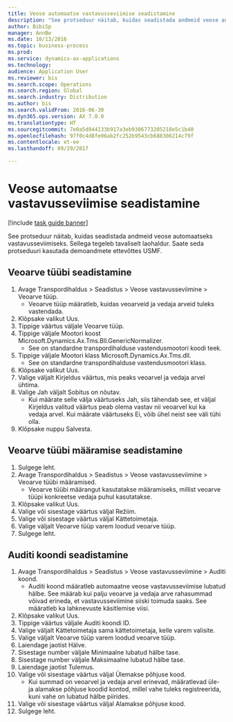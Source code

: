 ```yaml
--- 
title: Veose automaatse vastavusseviimise seadistamine
description: "See protseduur näitab, kuidas seadistada andmeid veose automaatseks vastavusseviimiseks."
author: BibiSp
manager: AnnBe
ms.date: 10/13/2016
ms.topic: business-process
ms.prod: 
ms.service: dynamics-ax-applications
ms.technology: 
audience: Application User
ms.reviewer: bis
ms.search.scope: Operations
ms.search.region: Global
ms.search.industry: Distribution
ms.author: bis
ms.search.validFrom: 2016-06-30
ms.dyn365.ops.version: AX 7.0.0
ms.translationtype: HT
ms.sourcegitcommit: 7e0a5d044133b917a3eb9386773205218e5c1b40
ms.openlocfilehash: 97f0c4d8fe06ab2fc252b9543cb688306214c79f
ms.contentlocale: et-ee
ms.lasthandoff: 09/29/2017

---
```

# <a name="set-up-automatic-freight-reconciliation"></a>Veose automaatse vastavusseviimise seadistamine

[!include [task guide banner](../../includes/task-guide-banner.md)]

See protseduur näitab, kuidas seadistada andmeid veose automaatseks vastavusseviimiseks. Sellega tegeleb tavaliselt laohaldur. Saate seda protseduuri kasutada demoandmete ettevõttes USMF.


## <a name="set-up-the-freight-bill-type"></a>Veoarve tüübi seadistamine
1. Avage Transpordihaldus > Seadistus > Veose vastavusseviimine > Veoarve tüüp.
    * Veoarve tüüp määratleb, kuidas veoarveid ja vedaja arveid tuleks vastendada.  
2. Klõpsake valikut Uus.
3. Tippige väärtus väljale Veoarve tüüp.
4. Tippige väljale Mootori koost Microsoft.Dynamics.Ax.Tms.Bll.GenericNormalizer.
    * See on standardne transpordihalduse vastendusmootori koodi teek.  
5. Tippige väljale Mootori klass Microsoft.Dynamics.Ax.Tms.dll.
    * See on standardne transpordihalduse vastendusmootori klass.  
6. Klõpsake valikut Uus.
7. Valige väljalt Kirjeldus väärtus, mis peaks veoarvel ja vedaja arvel ühtima.  
8. Valige Jah väljalt Sobitus on nõutav.
    * Kui määrate selle välja väärtuseks Jah, siis tähendab see, et väljal Kirjeldus valitud väärtus peab olema vastav nii veoarvel kui ka vedaja arvel. Kui määrate väärtuseks Ei, võib ühel neist see väli tühi olla.  
9. Klõpsake nuppu Salvesta.

## <a name="set-up-the-freight-bill-type-assignment"></a>Veoarve tüübi määramise seadistamine
1. Sulgege leht.
2. Avage Transpordihaldus > Seadistus > Veose vastavusseviimine > Veoarve tüübi määramised.
    * Veoarve tüübi määrangut kasutatakse määramiseks, millist veoarve tüüpi konkreetse vedaja puhul kasutatakse.   
3. Klõpsake valikut Uus.
4. Valige või sisestage väärtus väljal Režiim.
5. Valige või sisestage väärtus väljal Kättetoimetaja.
6. Valige väljalt Veoarve tüüp varem loodud veoarve tüüp.
7. Sulgege leht.

## <a name="set-up-the-audit-master"></a>Auditi koondi seadistamine
1. Avage Transpordihaldus > Seadistus > Veose vastavusseviimine > Auditi koond.
    * Auditi koond määratleb automaatne veose vastavusseviimise lubatud hälbe. See määrab kui palju veoarve ja vedaja arve rahasummad võivad erineda, et vastavusseviimine siiski toimuda saaks. See määratleb ka lahknevuste käsitlemise viisi.  
2. Klõpsake valikut Uus.
3. Tippige väärtus väljale Auditi koondi ID.
4. Valige väljalt Kättetoimetaja sama kättetoimetaja, kelle varem valisite.
5. Valige väljalt Veoarve tüüp varem loodud veoarve tüüp.
6. Laiendage jaotist Hälve.
7. Sisestage number väljale Minimaalne lubatud hälbe tase.
8. Sisestage number väljale Maksimaalne lubatud hälbe tase.
9. Laiendage jaotist Tulemus.
10. Valige või sisestage väärtus väljal Ülemakse põhjuse kood.
    * Kui summad on veoarvel ja vedaja arvel erinevad, määratlevad üle- ja alamakse põhjuse koodid kontod, millel vahe tuleks registreerida, kuni vahe on lubatud hälbe piirides.  
11. Valige või sisestage väärtus väljal Alamakse põhjuse kood.
12. Sulgege leht.


